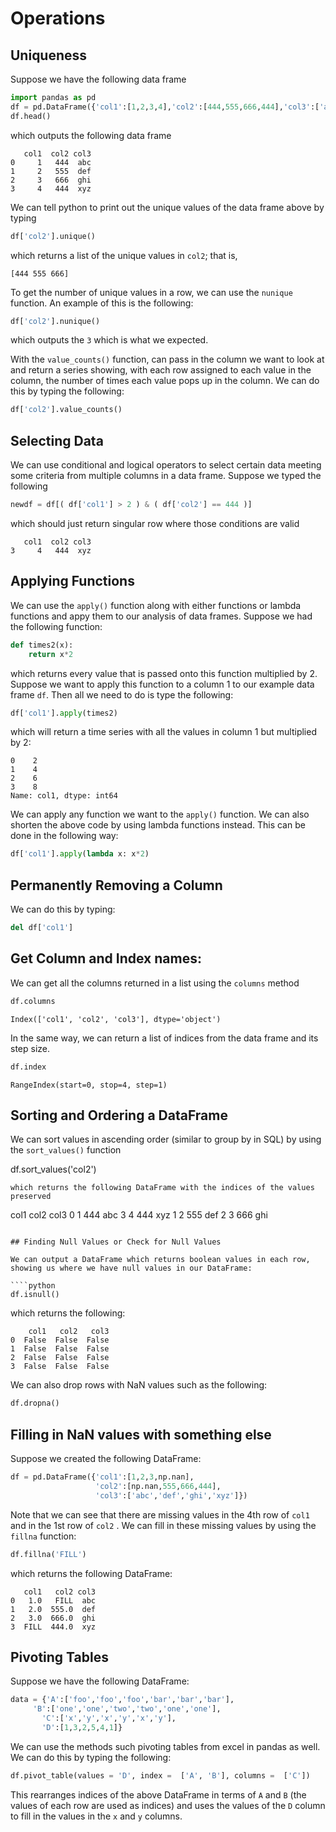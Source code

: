 # Operations


## Uniqueness

Suppose we have the following data frame
````python
import pandas as pd
df = pd.DataFrame({'col1':[1,2,3,4],'col2':[444,555,666,444],'col3':['abc','def','ghi','xyz']})
df.head()
````
which outputs the following data frame
````
   col1  col2 col3
0     1   444  abc
1     2   555  def
2     3   666  ghi
3     4   444  xyz
````
We can tell python to print out the unique values of the data frame above by typing 
````python
df['col2'].unique()
````
which returns a list of the unique values in `col2`; that is, 
````
[444 555 666]
````
To get the number of unique values in a row, we can use the `nunique` function. An example of this is the following:
````python
df['col2'].nunique()
````
which outputs the `3` which is what we expected. 

With the `value_counts()` function, can pass in the column we want to look at and return a series showing, with each row assigned to each value in the column, the number of times each value pops up in the column. We can do this by typing the following: 
````python
df['col2'].value_counts()
````

## Selecting Data

We can use conditional and logical operators to select certain data meeting some criteria from multiple columns in a data frame. Suppose we typed the following  
````python
newdf = df[( df['col1'] > 2 ) & ( df['col2'] == 444 )]
````
which should just return singular row where those conditions are valid
````
   col1  col2 col3
3     4   444  xyz
````

## Applying Functions

We can use the `apply()` function along with either functions or lambda functions and appy them to our analysis of data frames. Suppose we had the following function:
````python
def times2(x):
    return x*2
````
which returns every value that is passed onto this function multiplied by 2. Suppose we want to apply this function to a column 1 to our example data frame `df`. Then all we need to do is type the following:
````python
df['col1'].apply(times2)
````
which will return a time series with all the values in column 1 but multiplied by 2:
````
0    2
1    4
2    6
3    8
Name: col1, dtype: int64
````
We can apply any function we want to the `apply()` function. We can also shorten the above code by using lambda functions instead. This can be done in the following way: 
````python
df['col1'].apply(lambda x: x*2)
````


## Permanently Removing a Column

We can do this by typing:
````python
del df['col1']
````


## Get Column and Index names:
We can get all the columns returned in a list using the `columns` method
````python
df.columns
````

````
Index(['col1', 'col2', 'col3'], dtype='object')
````
In the same way, we can return a list of indices from the data frame and its step size.

````python
df.index
````
````
RangeIndex(start=0, stop=4, step=1)
````


## Sorting and Ordering a DataFrame
We can sort values in ascending order (similar to group by in SQL) by using the `sort_values()` function 

df.sort_values('col2')
````
which returns the following DataFrame with the indices of the values preserved
````
   col1  col2 col3
0     1   444  abc
3     4   444  xyz
1     2   555  def
2     3   666  ghi
````

## Finding Null Values or Check for Null Values

We can output a DataFrame which returns boolean values in each row, showing us where we have null values in our DataFrame:

````python
df.isnull()
````

which returns the following:
````
    col1   col2   col3
0  False  False  False
1  False  False  False
2  False  False  False
3  False  False  False
````
We can also drop rows with NaN values such as the following:
````python
df.dropna()

````

## Filling in NaN values with something else

Suppose we created the following DataFrame:
````python
df = pd.DataFrame({'col1':[1,2,3,np.nan],
                   'col2':[np.nan,555,666,444],
                   'col3':['abc','def','ghi','xyz']})
````

Note that we can see that there are missing values in the 4th row of `col1` and in the 1st row of `col2` . We can fill in these missing values by using the `fillna` function:
````python
df.fillna('FILL')
````
which returns the following DataFrame:
````
   col1   col2 col3
0   1.0   FILL  abc
1   2.0  555.0  def
2   3.0  666.0  ghi
3  FILL  444.0  xyz
````

## Pivoting Tables
Suppose we have the following DataFrame:
````python
data = {'A':['foo','foo','foo','bar','bar','bar'],
     'B':['one','one','two','two','one','one'],
       'C':['x','y','x','y','x','y'],
       'D':[1,3,2,5,4,1]}
````


We can use the methods such pivoting tables from excel in pandas as well. We can do this by typing the following:
````python
df.pivot_table(values = 'D', index =  ['A', 'B'], columns =  ['C'])

````
This rearranges indices of the above DataFrame in terms of `A` and `B` (the values of each row are used as indices) and uses the values of the `D` column to fill in the values in the `x` and `y` columns. 

